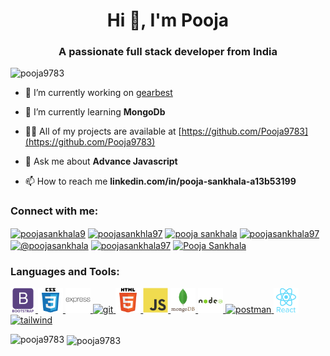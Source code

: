 <h1 align="center">Hi 👋, I'm Pooja</h1>
<h3 align="center">A passionate full stack developer from India</h3>

<p align="left"> <img src="https://komarev.com/ghpvc/?username=pooja9783&label=Profile%20views&color=0e75b6&style=flat" alt="pooja9783" /> </p>

- 🔭 I’m currently working on [gearbest](https://github.com/Pooja9783/gearbest.git)

- 🌱 I’m currently learning **MongoDb**

- 👨‍💻 All of my projects are available at [https://github.com/Pooja9783](https://github.com/Pooja9783)

- 💬 Ask me about **Advance Javascript**

- 📫 How to reach me **linkedin.com/in/pooja-sankhala-a13b53199**

<h3 align="left">Connect with me:</h3>
<p align="left">
<a href="https://twitter.com/poojasankhala97" target="blank"><img align="center" src="https://raw.githubusercontent.com/rahuldkjain/github-profile-readme-generator/master/src/images/icons/Social/twitter.svg" alt="poojasankhala9" height="30" width="40" /></a>
<a href="https://linkedin.com/in/poojasankhla97" target="blank"><img align="center" src="https://raw.githubusercontent.com/rahuldkjain/github-profile-readme-generator/master/src/images/icons/Social/linked-in-alt.svg" alt="poojasankhla97" height="30" width="40" /></a>
<a href="https://fb.com/pooja sankhala" target="blank"><img align="center" src="https://raw.githubusercontent.com/rahuldkjain/github-profile-readme-generator/master/src/images/icons/Social/facebook.svg" alt="pooja sankhala" height="30" width="40" /></a>
<a href="https://instagram.com/poojasankhala97" target="blank"><img align="center" src="https://raw.githubusercontent.com/rahuldkjain/github-profile-readme-generator/master/src/images/icons/Social/instagram.svg" alt="poojasankhala97" height="30" width="40" /></a>
<a href="https://medium.com/@poojasankhala" target="blank"><img align="center" src="https://raw.githubusercontent.com/rahuldkjain/github-profile-readme-generator/master/src/images/icons/Social/medium.svg" alt="@poojasankhala" height="30" width="40" /></a>
<a href="https://auth.geeksforgeeks.org/user/poojasankhala97" target="blank"><img align="center" src="https://raw.githubusercontent.com/rahuldkjain/github-profile-readme-generator/master/src/images/icons/Social/geeks-for-geeks.svg" alt="poojasankhala97" height="30" width="40" /></a>
<a href="https://discord.gg/Pooja Sankhala" target="blank"><img align="center" src="https://raw.githubusercontent.com/rahuldkjain/github-profile-readme-generator/master/src/images/icons/Social/discord.svg" alt="Pooja Sankhala" height="30" width="40" /></a>
</p>

<h3 align="left">Languages and Tools:</h3>
<p align="left"> <a href="https://getbootstrap.com" target="_blank" rel="noreferrer"> <img src="https://raw.githubusercontent.com/devicons/devicon/master/icons/bootstrap/bootstrap-plain-wordmark.svg" alt="bootstrap" width="40" height="40"/> </a> <a href="https://www.w3schools.com/css/" target="_blank" rel="noreferrer"> <img src="https://raw.githubusercontent.com/devicons/devicon/master/icons/css3/css3-original-wordmark.svg" alt="css3" width="40" height="40"/> </a> <a href="https://expressjs.com" target="_blank" rel="noreferrer"> <img src="https://raw.githubusercontent.com/devicons/devicon/master/icons/express/express-original-wordmark.svg" alt="express" width="40" height="40"/> </a> <a href="https://git-scm.com/" target="_blank" rel="noreferrer"> <img src="https://www.vectorlogo.zone/logos/git-scm/git-scm-icon.svg" alt="git" width="40" height="40"/> </a> <a href="https://www.w3.org/html/" target="_blank" rel="noreferrer"> <img src="https://raw.githubusercontent.com/devicons/devicon/master/icons/html5/html5-original-wordmark.svg" alt="html5" width="40" height="40"/> </a> <a href="https://developer.mozilla.org/en-US/docs/Web/JavaScript" target="_blank" rel="noreferrer"> <img src="https://raw.githubusercontent.com/devicons/devicon/master/icons/javascript/javascript-original.svg" alt="javascript" width="40" height="40"/> </a> <a href="https://www.mongodb.com/" target="_blank" rel="noreferrer"> <img src="https://raw.githubusercontent.com/devicons/devicon/master/icons/mongodb/mongodb-original-wordmark.svg" alt="mongodb" width="40" height="40"/> </a> <a href="https://nodejs.org" target="_blank" rel="noreferrer"> <img src="https://raw.githubusercontent.com/devicons/devicon/master/icons/nodejs/nodejs-original-wordmark.svg" alt="nodejs" width="40" height="40"/> </a> <a href="https://postman.com" target="_blank" rel="noreferrer"> <img src="https://www.vectorlogo.zone/logos/getpostman/getpostman-icon.svg" alt="postman" width="40" height="40"/> </a> <a href="https://reactjs.org/" target="_blank" rel="noreferrer"> <img src="https://raw.githubusercontent.com/devicons/devicon/master/icons/react/react-original-wordmark.svg" alt="react" width="40" height="40"/> </a> <a href="https://tailwindcss.com/" target="_blank" rel="noreferrer"> <img src="https://www.vectorlogo.zone/logos/tailwindcss/tailwindcss-icon.svg" alt="tailwind" width="40" height="40"/> </a> </p>

<p><img align="left" src="https://github-readme-stats.vercel.app/api/top-langs?username=pooja9783&show_icons=true&locale=en&layout=compact" alt="pooja9783" /></p>

<p>&nbsp;<img align="center" src="https://github-readme-stats.vercel.app/api?username=pooja9783&show_icons=true&locale=en" alt="pooja9783" /></p>
